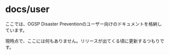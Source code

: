 # docs/user

ここでは、OGSP Disaster Preventionのユーザー向けのドキュメントを格納しています。

現時点で、ここには何もありません。リリースが出てくる頃に更新するつもりです。